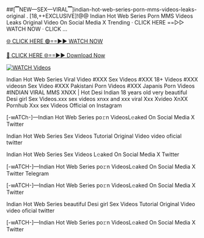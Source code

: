 ##️[▔NEW—SEX—VIRAL▔]indian-hot-web-series-porn-mms-videos-leaks-original .
[18,++EXCLUSIVE]!@@ Indian Hot Web Series Porn MMS Videos Leaks Original Video On Social Media X Trending · CLICK HERE ==▻▻ WATCH NOW · CLICK ...


[🌐 CLICK HERE 🟢==►► WATCH NOW](https://hqvideonet.blogspot.com/2025/02/ngthb.html)

[🔴 CLICK HERE 🌐==►► Download Now](https://hqvideonet.blogspot.com/2025/02/ngthb.html)

[![WATCH Videos](https://i.imgur.com/dJHk4Zq.gif)](https://hqvideonet.blogspot.com/2025/02/ngthb.html)


Indian Hot Web Series Viral Video #XXX Sex Videos #XXX 18+ Videos #XXX videosn Sex Video #XXX Pakistani Porn Videos #XXX Japanis Porn Videos #INDIAN VIRAL MMS XNXX | Hot Desi Indian 18 years old very beautiful Desi girl Sex Videos.xxx sex videos xnxx and xxx viral Xxx Xvideo XnXX Pornhub Xxx sex Videos Official on Instagram

[-wATCh-]—Indian Hot Web Series  po𝚛n VideosL𝚎aked On Social Media X Twitter

Indian Hot Web Series  Sex Videos Tutorial Original Video video oficial twitter

Indian Hot Web Series  Sex Videos L𝚎aked On Social Media X Twitter

[-wATCH-]—Indian Hot Web Series  po𝚛n VideosL𝚎aked On Social Media X Twitter Telegram

[-wATCH-]—Indian Hot Web Series  po𝚛n VideosL𝚎aked On Social Media X Twitter

Indian Hot Web Series  beautiful Desi girl Sex Videos Tutorial Original Video video oficial twitter

[-wATCH-]—Indian Hot Web Series  po𝚛n VideosL𝚎aked On Social Media X Twitter 